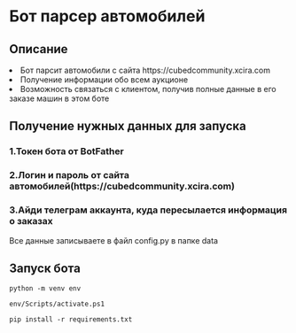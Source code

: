 <h1>Бот парсер автомобилей</h1>
<h2>Описание</h2>
<li>Бот парсит автомобили с сайта https://cubedcommunity.xcira.com
<li>Получение информации обо всем аукционе</li>
<li>Возможность связаться с клиентом, получив полные данные в его заказе машин в этом боте</li>
<h2>Получение нужных данных для запуска</h2>
<h3>1.Токен бота от BotFather</h3>
<h3>2.Логин и пароль от сайта автомобилей(https://cubedcommunity.xcira.com)</h3>
<h3>3.Айди телеграм аккаунта, куда пересылается информация о заказах</h3>
<p>Все данные записываете в файл config.py в папке data</p>
<h2>Запуск бота</h2>
<pre><code>python -m venv env</code></pre>
<pre><code>env/Scripts/activate.ps1</code></pre>
<pre><code>pip install -r requirements.txt</code></pre>
